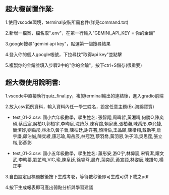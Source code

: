 ## 超大機前置作業:

1.使用vscode環境，terminal安裝所需套件(詳見command.txt)

2.新增一檔案，檔名取".env"，在第一行輸入"GEMINI_API_KEY = 你的金鑰"

3.google搜尋"gemini api key"，點選第一個搜尋結果

4.登入你的個人google帳號，下拉尋找"取得api key"並點擊

5.複製你的金鑰並填入步驟2中的"你的金鑰"，按下ctrl+S儲存(很重要)



## 超大機使用說明書:

1.vscode中直接執行quiz_final.py，複製terminal輸出的連結後，進入gradio前端

2.放入csv範例資料，輸入資料內任一學生姓名，設定任意主題(Ex.海綿寶寶)

- test_01-2.csv: 國小六年級數學，學生姓名: 張智翔,周暐哲,黃湘晴,何勝O,陳奕碩,蔡岳宸,吳柏O,郭桓宇,李昀庭,沈詩苡,陳宥諠,賴家惠,張柏瀚,陳禹彤,李允捷,簡潔妤,劉禹彤,林永O,黃子晉,陳柚廷,謝卉芸,顏靖倫,王品頤,陳楷翔,戴劭宇,詹宇謙,邱泊誠,陳奕綾,康芯瑜,周岳辰,林冠澄,蔡羽喬,黃羽恩,洪子鴻,吳思霆,張立楷,彭彥彰
  
- test_01-3.csv: 國小五年級數學，學生姓名: 蕭彤安,游O宇,林偉宸,宋宥潔,耀文武,李昀蓁,劉芷昀,VIC,瑜,陳皇廷,徐睿芩,晨卉,葉奕莛,黃宣語,林姿辰,陳譜勻,楊正宇

3.自由設定目標題數後按下生成考卷，等待數秒後即可生成可供下載之pdf

4.按下生成報表即可產出弱點分析與學習建議
